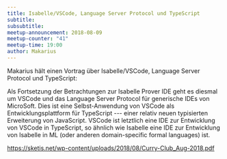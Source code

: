 ```yaml
---
title: Isabelle/VSCode, Language Server Protocol und TypeScript
subtitle: 
subsubtitle: 
meetup-announcement: 2018-08-09
meetup-counter: "41"
meetup-time: 19:00
author: Makarius
---
```


Makarius hält einen Vortrag über Isabelle/VSCode, Language Server Protocol und TypeScript:

Als Fortsetzung der Betrachtungen zur Isabelle Prover IDE geht es
diesmal um VSCode und das Language Server Protocol für generische IDEs
von MicroSoft. Dies ist eine Selbst-Anwendung von VSCode als
Entwicklungsplattform für TypeScript --- einer relativ neuen typisierten
Erweiterung von JavaScript. VSCode ist letztlich eine IDE zur
Entwicklung von VSCode in TypeScript, so ähnlich wie Isabelle eine IDE
zur Entwicklung von Isabelle in ML (oder anderen domain-specific formal
languages) ist.

https://sketis.net/wp-content/uploads/2018/08/Curry-Club_Aug-2018.pdf
